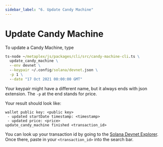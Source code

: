 ```yaml
---
sidebar_label: "6. Update Candy Machine"
---
```


# Update Candy Machine

To update a Candy Machine, type
```cmd
ts-node ~/metaplex/js/packages/cli/src/candy-machine-cli.ts \
  update_candy_machine \
  --env devnet \
  --keypair ~/.config/solana/devnet.json \
  -p 1 \
  --date "17 Oct 2021 00:00:00 GMT"
```

Your keypair might have a different name, but it always ends with json extension. The `-p` at the end stands for price.

Your result should look like:
```
wallet public key: <public key>
 - updated startDate timestamp: <timestamp>
 - updated price: <price>
update_candy_machine finished <transaction_id>
```

You can look up your transaction id by going to the [Solana Devnet Explorer](https://explorer.solana.com/?cluster=devnet). Once there, paste in your `<transaction_id>` into the search bar.
